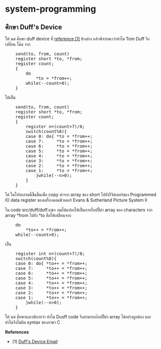 # system-programming

## ศึกษา Duff's Device
<p>
ให้ นศ ศึกษา duff device ที่ <a href="http://www.lysator.liu.se/c/duffs-device.html">reference [1]</a> ข้างล่าง แล้วพิจารณาว่าทำไม  Tom Duff จึงเปลี่ยน โค๊ด จาก 
<pre>
	send(to, from, count)
	register short *to, *from;
	register count;
	{
		do
			*to = *from++;
		while(--count>0);
	}
</pre>
ให้เป็น 
<pre>
	send(to, from, count)
	register short *to, *from;
	register count;
	{
		register n=(count+7)/8;
		switch(count%8){
		case 0:	do{	*to = *from++;
		case 7:		*to = *from++;
		case 6:		*to = *from++;
		case 5:		*to = *from++;
		case 4:		*to = *from++;
		case 3:		*to = *from++;
		case 2:		*to = *from++;
		case 1:		*to = *from++;
			}while(--n>0);
		}
	}
</pre>
ได้ ในโปรแกรมนี้ขึ้นขึ้นเพื่อ copy ค่าจาก array ของ short ไปยังรีจิสเตอร์ของ Programmed IO data register ของเครื่องคอมพิวเตอร์ Evans & Sutherland Picture System II 
<p>
ใน code <href="https://github.com/kasidit/system-programming/blob/master/src/duff/duff.c">src/duff/duff.c</href>a> ผมได้แปลงให้เป็นการก็อปปี้ค่า array ของ characters จาก array *from ไปยัง *to คือให้เปลี่ยนจาก 
<pre>
	do
		*to++ = *from++;
	while(--count>0);
</pre>
เป็น 
<pre>
	register int n=(count+7)/8;
	switch(count%8){
	case 0:	do{	*to++ = *from++;
	case 7:		*to++ = *from++;
	case 6:		*to++ = *from++;
	case 5:		*to++ = *from++;
	case 4:		*to++ = *from++;
	case 3:		*to++ = *from++;
	case 2:		*to++ = *from++;
	case 1:		*to++ = *from++;
		}while(--n>0);
	}
</pre>
ให้ นศ ศึกษาและอธิบายว่า ทำไม  Dusff  code จึงสามารถก๊อปปี้ค่า  array   ได้อย่างถูกต้อง  และทำไมจึงไม่ผิด syntax ของภาษา C 
<p>
<p>
<b>References</b>
<p>
<ul>
<li>[1] <a href="http://www.lysator.liu.se/c/duffs-device.html">Duff's Device Email</a>
</ul>
